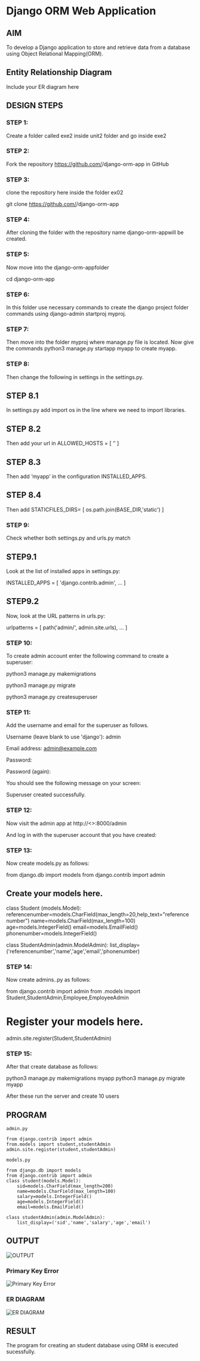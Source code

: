 # Django ORM Web Application

## AIM
To develop a Django application to store and retrieve data from a database using Object Relational Mapping(ORM).

## Entity Relationship Diagram

Include your ER diagram here

## DESIGN STEPS

### STEP 1:
Create a folder called exe2 inside unit2 folder and go inside exe2  

### STEP 2:
Fork the repository https://github.com/<username>/django-orm-app in GitHub

### STEP 3:
clone the repository here inside the folder ex02

git clone https://github.com/<username>/django-orm-app

### STEP 4:
After cloning the folder with the repository name django-orm-appwill be created.

### STEP 5:
Now move into the django-orm-appfolder

cd django-orm-app

### STEP 6:
In this folder use necessary commands to create the django project folder commands using django-admin startproj myproj.

### STEP 7:
Then move into the folder myproj where manage.py file is located. Now give the commands python3 manage.py startapp myapp to create myapp. 

### STEP 8:
Then change the following in settings in the settings.py.

 ## STEP 8.1  
   In settings.py add import os in the line where we need to import libraries.

 ## STEP 8.2 
   Then add your url in ALLOWED_HOSTS = 
   [     ‘<your url>’
    ]

 ## STEP 8.3 
   Then add ‘myapp’ in the configuration INSTALLED_APPS. 

 ## STEP 8.4 
   Then add STATICFILES_DIRS= [
       os.path.join(BASE_DIR,'static')
    ] 

### STEP 9:
Check whether both settings.py and urls.py match

 ## STEP9.1
 Look at the list of installed apps in settings.py:
 
 INSTALLED_APPS = [
     'django.contrib.admin',
     …
 ]

 ## STEP9.2
   Now, look at the URL patterns in urls.py:
   
   urlpatterns = [
       path('admin/', admin.site.urls),
       …
   ]

### STEP 10:
To create admin account enter the following command to create a superuser:

python3 manage.py makemigrations

python3 manage.py migrate

python3 manage.py createsuperuser

### STEP 11:
Add the username and email for the superuser as follows.

Username (leave blank to use 'django'): admin

Email address: admin@example.com

Password:

Password (again):

You should see the following message on your screen:

Superuser created successfully.

### STEP 12:
Now visit the admin app at http://<<Thiea ide url>>:8000/admin 

And log in with the superuser account that you have created:

### STEP 13:
Now create models.py as follows:

from django.db import models
from django.contrib import admin

## Create your models here.
class Student (models.Model):
    referencenumber=models.CharField(max_length=20,help_text="reference number")
    name=models.CharField(max_length=100)
    age=models.IntegerField()
    email=models.EmailField()
    phonenumber=models.IntegerField()

class StudentAdmin(admin.ModelAdmin):
    list_display=('referencenumber','name','age','email','phonenumber)

### STEP 14:
Now create admins..py as follows:

from django.contrib import admin
from .models import Student,StudentAdmin,Employee,EmployeeAdmin

# Register your models here.

admin.site.register(Student,StudentAdmin)


### STEP 15:
After that create database as follows:

python3 manage.py makemigrations myapp
python3 manage.py migrate myapp

After these run the server and create 10 users


## PROGRAM

```
admin.py

from django.contrib import admin
from.models import student,studentAdmin
admin.site.register(student,studentAdmin)

models.py

from django.db import models
from django.contrib import admin
class student(models.Model):
    sid=models.CharField(max_length=200)
    name=models.CharField(max_length=100)
    salary=models.IntegerField()
    age=models.IntegerField()
    email=models.EmailField()

class studentAdmin(admin.ModelAdmin):
    list_display=('sid','name','salary','age','email')

```
## OUTPUT
![OUTPUT](./Studentslist.jpg)

### Primary Key Error
![Primary Key Error](./StudentslistError.jpg)

### ER DIAGRAM
![ER DIAGRAM](./ERDiagram.jpg)

## RESULT
The program for creating an student database using ORM is executed sucessfully.
